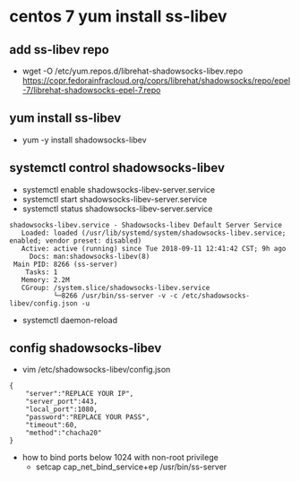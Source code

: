# centos 7 yum install ss-libev
## add ss-libev repo
- wget -O /etc/yum.repos.d/librehat-shadowsocks-libev.repo https://copr.fedorainfracloud.org/coprs/librehat/shadowsocks/repo/epel-7/librehat-shadowsocks-epel-7.repo
## yum install ss-libev
- yum -y install shadowsocks-libev
## systemctl control shadowsocks-libev
- systemctl enable shadowsocks-libev-server.service
- systemctl start shadowsocks-libev-server.service
- systemctl status shadowsocks-libev-server.service
````
shadowsocks-libev.service - Shadowsocks-libev Default Server Service
   Loaded: loaded (/usr/lib/systemd/system/shadowsocks-libev.service; enabled; vendor preset: disabled)
   Active: active (running) since Tue 2018-09-11 12:41:42 CST; 9h ago
     Docs: man:shadowsocks-libev(8)
 Main PID: 8266 (ss-server)
    Tasks: 1
   Memory: 2.2M
   CGroup: /system.slice/shadowsocks-libev.service
           └─8266 /usr/bin/ss-server -v -c /etc/shadowsocks-libev/config.json -u
````
- systemctl daemon-reload
## config shadowsocks-libev
- vim /etc/shadowsocks-libev/config.json
````
{
    "server":"REPLACE YOUR IP",
    "server_port":443,
    "local_port":1080,
    "password":"REPLACE YOUR PASS",
    "timeout":60,
    "method":"chacha20"
}
````
- how to bind ports below 1024 with non-root privilege
  - setcap cap_net_bind_service+ep /usr/bin/ss-server
